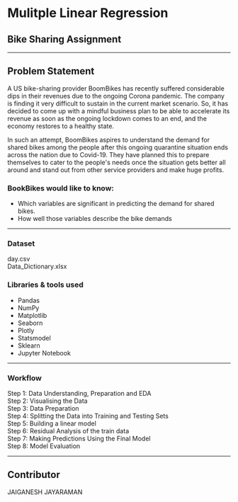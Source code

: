 # Mulitple Linear Regression
## Bike Sharing Assignment
---------------------------------------------------------------------
## Problem Statement
  A US bike-sharing provider BoomBikes has recently suffered considerable dips in their revenues due to the ongoing Corona pandemic. The company is finding it very difficult to sustain in the current market scenario. So, it has decided to come up with a mindful business plan to be able to accelerate its revenue as soon as the ongoing lockdown comes to an end, and the economy restores to a healthy state.

In such an attempt, BoomBikes aspires to understand the demand for shared bikes among the people after this ongoing quarantine situation ends across the nation due to Covid-19. They have planned this to prepare themselves to cater to the people's needs once the situation gets better all around and stand out from other service providers and make huge profits.

### BookBikes would like to know:
- Which variables are significant in predicting the demand for shared bikes.
- How well those variables describe the bike demands
-----------------------------------------------------------------------
### Dataset
day.csv <br> 
Data_Dictionary.xlsx
### Libraries & tools used
- Pandas <br> 
- NumPy <br> 
- Matplotlib <br> 
- Seaborn <br>
- Plotly <br>
- Statsmodel <br>
- Sklearn <br>
- Jupyter Notebook
-------------------------------------------------------------------------
### Workflow
Step 1: Data Understanding, Preparation and EDA <br>
Step 2: Visualising the Data <br>
Step 3: Data Preparation <br>
Step 4: Splitting the Data into Training and Testing Sets <br>
Step 5: Building a linear model <br>
Step 6: Residual Analysis of the train data <br>
Step 7: Making Predictions Using the Final Model <br>
Step 8: Model Evaluation

-------------------------------------------------------------------------
## Contributor 
JAIGANESH JAYARAMAN


